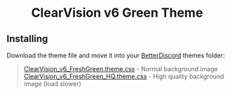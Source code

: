 [release-badge]: https://img.shields.io/github/v/release/ClearVision/ClearVision-v6?include_prereleases&style=flat-square
[release-link]: https://github.com/ClearVision/ClearVision-v6/releases
[license-badge]: https://img.shields.io/github/license/ClearVision/ClearVision-v6?style=flat-square
[license-link]: https://github.com/ClearVision/ClearVision-v6/blob/master/LICENSE
[discord-badge]: https://discord.com/api/guilds/212324635356692500/widget.png?style=shield
[discord-link]: https://clearvision.gitlab.io/join
[issues-badge]: https://img.shields.io/github/issues/ClearVision/ClearVision-v6?style=flat-square
[issues-link]: https://github.com/ClearVision/ClearVision-v6/issues
[prs-badge]: https://img.shields.io/github/issues-pr/ClearVision/ClearVision-v6?style=flat-square
[prs-link]: https://github.com/ClearVision/ClearVision-v6/pulls

<div align="center">

# ClearVision v6 Green Theme
</div>

## Installing
Download the theme file and move it into your [BetterDiscord](https://betterdiscord.app) themes folder:

>[ClearVision_v6_FreshGreen.theme.css](https://github.com/CDzungx/ClearVision-v6/releases/download/6.2.0/ClearVision_v6_FreshGreen.theme.css) - Normal background image
>[ClearVision_v6_FreshGreen_HQ.theme.css](https://github.com/CDzungx/ClearVision-v6/releases/download/6.2.0/ClearVision_v6_FreshGreen_HQ.theme.css) - High quality background image (load slower)
